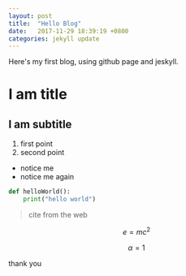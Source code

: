 ```yaml
---
layout: post
title:  "Hello Blog"
date:   2017-11-29 18:39:19 +0800
categories: jekyll update
---
```

Here's my first blog, using github page and jeskyll. 
# I am title
## I am subtitle

1. first point
2. second point

- notice me
- notice me again

```python
def helloWorld():
    print("hello world")
```

> cite from the web

$$ e = mc^2 $$

$$ \alpha = 1 $$

thank you
